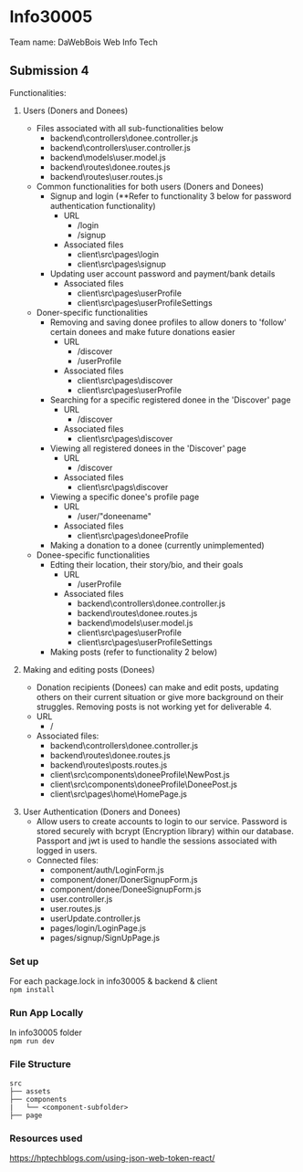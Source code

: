 <!-- Prettier Ignored -->
# Info30005
Team name: DaWebBois
Web Info Tech  

## Submission 4
Functionalities:

1. Users (Doners and Donees)
    * Files associated with all sub-functionalities below
      * backend\controllers\donee.controller.js
      * backend\controllers\user.controller.js
      * backend\models\user.model.js
      * backend\routes\donee.routes.js
      * backend\routes\user.routes.js
    * Common functionalities for both users (Doners and Donees)
        * Signup and login (**Refer to functionality 3 below for password authentication functionality)
          * URL
            * /login
            * /signup
          * Associated files
            * client\src\pages\login
            * client\src\pages\signup
        * Updating user account password and payment/bank details
          * Associated files
            * client\src\pages\userProfile
            * client\src\pages\userProfileSettings
    * Doner-specific functionalities
        * Removing and saving donee profiles to allow doners to 'follow' certain donees and make future donations easier
          * URL
            * /discover
            * /userProfile
          * Associated files
            * client\src\pages\discover
            * client\src\pages\userProfile
        * Searching for a specific registered donee in the 'Discover' page
          * URL
            * /discover
          * Associated files
            * client\src\pages\discover
        * Viewing all registered donees in the 'Discover' page
          * URL
            * /discover
          * Associated files
            * client\src\pags\discover
        * Viewing a specific donee's profile page
          * URL
            * /user/"doneename"
          * Associated files
            * client\src\pages\doneeProfile
        * Making a donation to a donee (currently unimplemented)
    * Donee-specific functionalities
        * Edting their location, their story/bio, and their goals
          * URL
            * /userProfile
          * Associated files
            * backend\controllers\donee.controller.js
            * backend\routes\donee.routes.js
            * backend\models\user.model.js
            * client\src\pages\userProfile
            * client\src\pages\userProfileSettings
        * Making posts (refer to functionality 2 below)

2. Making and editing posts (Donees)
    * Donation recipients (Donees) can make and edit posts, updating others on their current situation or give more background on their struggles. Removing posts is not working yet for deliverable 4.
    * URL
      * /
    * Associated files:
      * backend\controllers\donee.controller.js
      * backend\routes\donee.routes.js
      * backend\routes\posts.routes.js
      * client\src\components\doneeProfile\NewPost.js
      * client\src\components\doneeProfile\DoneePost.js
      * client\src\pages\home\HomePage.js

<!-- 2. Updating profile (Doners and Donees)
    * Users can update relevant details on their profile. Doners can change their account password and payment details. Donees can also change password, update bank account details, and in addition: change their location, their bio, and their life goals.
    * Connected files:
        * donee.controller.js
        * donee.routes.js
        * userUpdate.controller.js
        * client\src\components\doneeProfile\DoneeNavTab.js
        * client\src\components\doneeProfile\EditDoneeProfile.js
        * client\src\components\doneeProfile\DoneeAbout.js
        * client\src\pages\userProfile\UserProfilePage.js -->

<!-- 2. Save & Remove Donee profiles (Doners)
    * Doners can save and remove Donees from the discover tab and profile page so that they can follow the lives of Donees they find compelling, 
    and they can make donations to them more easily in the future. 
    * Connected files:
        * user.routes.js
        * userUpdate.controller.js
        * user.controller.js
        * components/userProfile/DoneeCard.js
        * components/userProfile/SavedDonee.js
        * pages/discover/DiscoverPage.js -->

3. User Authentication (Doners and Donees)
    * Allow users to create accounts to login to our service. Password is stored securely with bcrypt (Encryption library) within our database. Passport and jwt is used to handle the sessions associated with logged in users.
    * Connected files:
        * component/auth/LoginForm.js
        * component/doner/DonerSignupForm.js
        * component/donee/DoneeSignupForm.js
        * user.controller.js
        * user.routes.js
        * userUpdate.controller.js
        * pages/login/LoginPage.js
        * pages/signup/SignUpPage.js


### Set up
For each package.lock in info30005 & backend & client  
`npm install`

### Run App Locally
In info30005 folder  
`npm run dev`

### File Structure 

    src
    ├── assets
    ├── components
    |   └── <component-subfolder>
    ├── page

### Resources used

https://hptechblogs.com/using-json-web-token-react/

